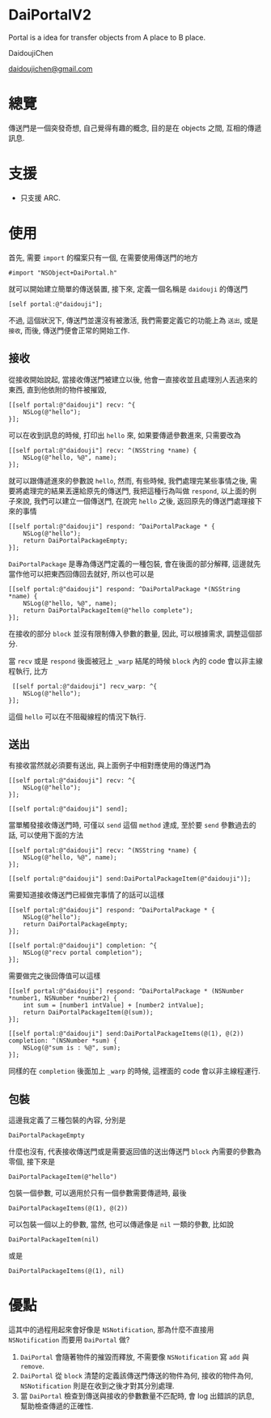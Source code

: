 DaiPortalV2
===========

Portal is a idea for transfer objects from A place to B place.

DaidoujiChen

daidoujichen@gmail.com

總覽
===========
傳送門是一個突發奇想, 自己覺得有趣的概念, 目的是在 objects 之間, 互相的傳遞訊息.

支援
===========
- 只支援 ARC.

使用
===========
首先, 需要 `import` 的檔案只有一個, 在需要使用傳送門的地方

	#import "NSObject+DaiPortal.h"
	
就可以開始建立簡單的傳送裝置, 接下來, 定義一個名稱是 `daidouji` 的傳送門

	[self portal:@"daidouji"];
	
不過, 這個狀況下, 傳送門並還沒有被激活, 我們需要定義它的功能上為 `送出`, 或是 `接收`, 而後, 傳送門便會正常的開始工作.

接收
-
從接收開始說起, 當接收傳送門被建立以後, 他會一直接收並且處理別人丟過來的東西, 直到他依附的物件被摧毀,

	[[self portal:@"daidouji"] recv: ^{
        NSLog(@"hello");
    }];
    
可以在收到訊息的時候, 打印出 `hello` 來, 如果要傳遞參數進來, 只需要改為

	[[self portal:@"daidouji"] recv: ^(NSString *name) {
        NSLog(@"hello, %@", name);
    }];
    
就可以跟傳遞進來的參數說 `hello`, 然而, 有些時候, 我們處理完某些事情之後, 需要將處理完的結果丟還給原先的傳送門, 我把這種行為叫做 `respond`, 以上面的例子來說, 我們可以建立一個傳送門, 在說完 `hello` 之後, 返回原先的傳送門處理接下來的事情

    [[self portal:@"daidouji"] respond: ^DaiPortalPackage * {
        NSLog(@"hello");
        return DaiPortalPackageEmpty;
    }];
    
`DaiPortalPackage` 是專為傳送門定義的一種包裝, 會在後面的部分解釋, 這邊就先當作他可以把東西回傳回去就好, 所以也可以是

	[[self portal:@"daidouji"] respond: ^DaiPortalPackage *(NSString *name) {
        NSLog(@"hello, %@", name);
        return DaiPortalPackageItem(@"hello complete");
    }];
    
在接收的部分 `block` 並沒有限制傳入參數的數量, 因此, 可以根據需求, 調整這個部分.

當 `recv` 或是 `respond` 後面被冠上 `_warp` 結尾的時候 `block` 內的 code 會以非主線程執行, 比方

	 [[self portal:@"daidouji"] recv_warp: ^{
        NSLog(@"hello");
    }];
    
這個 `hello` 可以在不阻礙線程的情況下執行.

送出
-
有接收當然就必須要有送出, 與上面例子中相對應使用的傳送門為

	[[self portal:@"daidouji"] recv: ^{
        NSLog(@"hello");
    }];
    
    [[self portal:@"daidouji"] send];
    
當單觸發接收傳送門時, 可僅以 `send` 這個 `method` 達成, 至於要 `send` 參數過去的話, 可以使用下面的方法

	[[self portal:@"daidouji"] recv: ^(NSString *name) {
        NSLog(@"hello, %@", name);
    }];
    
    [[self portal:@"daidouji"] send:DaiPortalPackageItem(@"daidouji")];
    
需要知道接收傳送門已經做完事情了的話可以這樣

	[[self portal:@"daidouji"] respond: ^DaiPortalPackage * {
        NSLog(@"hello");
        return DaiPortalPackageEmpty;
    }];
    
    [[self portal:@"daidouji"] completion: ^{
        NSLog(@"recv portal completion");
    }];
    
需要做完之後回傳值可以這樣

	[[self portal:@"daidouji"] respond: ^DaiPortalPackage * (NSNumber *number1, NSNumber *number2) {
        int sum = [number1 intValue] + [number2 intValue];
        return DaiPortalPackageItem(@(sum));
    }];
    
    [[self portal:@"daidouji"] send:DaiPortalPackageItems(@(1), @(2)) completion: ^(NSNumber *sum) {
        NSLog(@"sum is : %@", sum);
    }];
    
同樣的在 `completion` 後面加上 `_warp` 的時候, 這裡面的 code 會以非主線程運行.

包裝
-
這邊我定義了三種包裝的內容, 分別是

	DaiPortalPackageEmpty
	
什麼也沒有, 代表接收傳送門或是需要返回值的送出傳送門 `block` 內需要的參數為零個, 接下來是

	DaiPortalPackageItem(@"hello")
	
包裝一個參數, 可以適用於只有一個參數需要傳遞時, 最後

	DaiPortalPackageItems(@(1), @(2))
	
可以包裝一個以上的參數, 當然, 也可以傳遞像是 `nil` 一類的參數, 比如說

	DaiPortalPackageItem(nil)
	
或是

	DaiPortalPackageItems(@(1), nil)
	
優點
===========
這其中的過程用起來會好像是 `NSNotification`, 那為什麼不直接用 `NSNotification` 而要用 `DaiPortal` 做?

1. `DaiPortal` 會隨著物件的摧毀而釋放, 不需要像 `NSNotification` 寫 `add` 與 `remove`.
2. `DaiPortal` 從 `block` 清楚的定義該傳送門傳送的物件為何, 接收的物件為何, `NSNotification` 則是在收到之後才對其分別處理.
3. 當 `DaiPortal` 檢查到傳送與接收的參數數量不匹配時, 會 log 出錯誤的訊息, 幫助檢查傳遞的正確性.